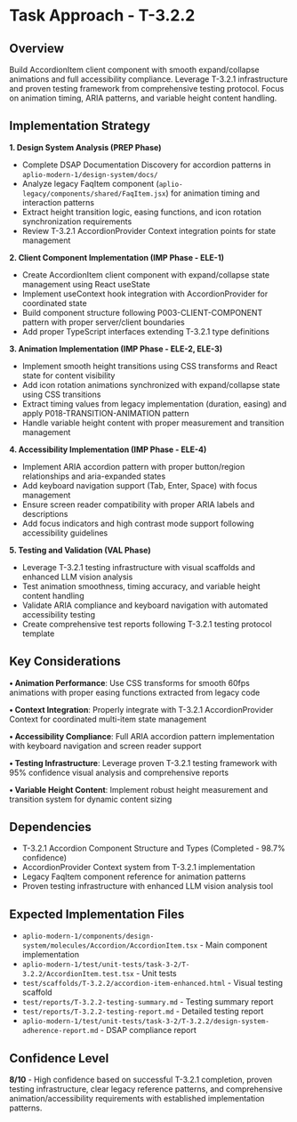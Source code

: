 # Task Approach - T-3.2.2

## Overview
Build AccordionItem client component with smooth expand/collapse animations and full accessibility compliance. Leverage T-3.2.1 infrastructure and proven testing framework from comprehensive testing protocol. Focus on animation timing, ARIA patterns, and variable height content handling.

## Implementation Strategy

**1. Design System Analysis (PREP Phase)**
- Complete DSAP Documentation Discovery for accordion patterns in `aplio-modern-1/design-system/docs/`
- Analyze legacy FaqItem component (`aplio-legacy/components/shared/FaqItem.jsx`) for animation timing and interaction patterns
- Extract height transition logic, easing functions, and icon rotation synchronization requirements
- Review T-3.2.1 AccordionProvider Context integration points for state management

**2. Client Component Implementation (IMP Phase - ELE-1)**
- Create AccordionItem client component with expand/collapse state management using React useState
- Implement useContext hook integration with AccordionProvider for coordinated state
- Build component structure following P003-CLIENT-COMPONENT pattern with proper server/client boundaries
- Add proper TypeScript interfaces extending T-3.2.1 type definitions

**3. Animation Implementation (IMP Phase - ELE-2, ELE-3)**
- Implement smooth height transitions using CSS transforms and React state for content visibility
- Add icon rotation animations synchronized with expand/collapse state using CSS transitions
- Extract timing values from legacy implementation (duration, easing) and apply P018-TRANSITION-ANIMATION pattern
- Handle variable height content with proper measurement and transition management

**4. Accessibility Implementation (IMP Phase - ELE-4)**
- Implement ARIA accordion pattern with proper button/region relationships and aria-expanded states
- Add keyboard navigation support (Tab, Enter, Space) with focus management
- Ensure screen reader compatibility with proper ARIA labels and descriptions
- Add focus indicators and high contrast mode support following accessibility guidelines

**5. Testing and Validation (VAL Phase)**
- Leverage T-3.2.1 testing infrastructure with visual scaffolds and enhanced LLM vision analysis
- Test animation smoothness, timing accuracy, and variable height content handling
- Validate ARIA compliance and keyboard navigation with automated accessibility testing
- Create comprehensive test reports following T-3.2.1 testing protocol template

## Key Considerations

**• Animation Performance**: Use CSS transforms for smooth 60fps animations with proper easing functions extracted from legacy code

**• Context Integration**: Properly integrate with T-3.2.1 AccordionProvider Context for coordinated multi-item state management

**• Accessibility Compliance**: Full ARIA accordion pattern implementation with keyboard navigation and screen reader support

**• Testing Infrastructure**: Leverage proven T-3.2.1 testing framework with 95% confidence visual analysis and comprehensive reports

**• Variable Height Content**: Implement robust height measurement and transition system for dynamic content sizing

## Dependencies
- T-3.2.1 Accordion Component Structure and Types (Completed - 98.7% confidence)
- AccordionProvider Context system from T-3.2.1 implementation
- Legacy FaqItem component reference for animation patterns
- Proven testing infrastructure with enhanced LLM vision analysis tool

## Expected Implementation Files
- `aplio-modern-1/components/design-system/molecules/Accordion/AccordionItem.tsx` - Main component implementation
- `aplio-modern-1/test/unit-tests/task-3-2/T-3.2.2/AccordionItem.test.tsx` - Unit tests
- `test/scaffolds/T-3.2.2/accordion-item-enhanced.html` - Visual testing scaffold
- `test/reports/T-3.2.2-testing-summary.md` - Testing summary report
- `test/reports/T-3.2.2-testing-report.md` - Detailed testing report
- `aplio-modern-1/test/unit-tests/task-3-2/T-3.2.2/design-system-adherence-report.md` - DSAP compliance report

## Confidence Level
**8/10** - High confidence based on successful T-3.2.1 completion, proven testing infrastructure, clear legacy reference patterns, and comprehensive animation/accessibility requirements with established implementation patterns.